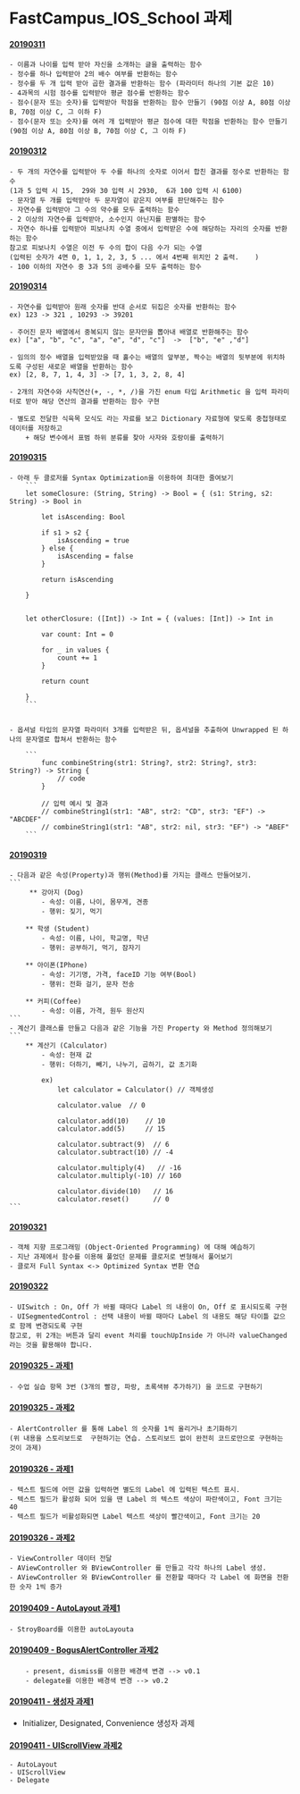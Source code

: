 # FastCampus_IOS_School 과제

#### [20190311](https://github.com/92pino/IOS_pino/blob/master/%EA%B3%BC%EC%A0%9C/20190311/20190311_function.playground/Contents.swift)

    - 이름과 나이를 입력 받아 자신을 소개하는 글을 출력하는 함수
    - 정수를 하나 입력받아 2의 배수 여부를 반환하는 함수
    - 정수를 두 개 입력 받아 곱한 결과를 반환하는 함수 (파라미터 하나의 기본 값은 10)
    - 4과목의 시험 점수를 입력받아 평균 점수를 반환하는 함수
    - 점수(문자 또는 숫자)를 입력받아 학점을 반환하는 함수 만들기 (90점 이상 A, 80점 이상 B, 70점 이상 C, 그 이하 F)
    - 점수(문자 또는 숫자)를 여러 개 입력받아 평균 점수에 대한 학점을 반환하는 함수 만들기 (90점 이상 A, 80점 이상 B, 70점 이상 C, 그 이하 F)

#### [20190312](https://github.com/92pino/IOS_pino/blob/master/%EA%B3%BC%EC%A0%9C/20190312/20190312_practice.playground/Contents.swift)

    - 두 개의 자연수를 입력받아 두 수를 하나의 숫자로 이어서 합친 결과를 정수로 반환하는 함수
    (1과 5 입력 시 15,  29와 30 입력 시 2930,  6과 100 입력 시 6100)
    - 문자열 두 개를 입력받아 두 문자열이 같은지 여부를 판단해주는 함수
    - 자연수를 입력받아 그 수의 약수를 모두 출력하는 함수
    - 2 이상의 자연수를 입력받아, 소수인지 아닌지를 판별하는 함수
    - 자연수 하나를 입력받아 피보나치 수열 중에서 입력받은 수에 해당하는 자리의 숫자를 반환하는 함수
    참고로 피보나치 수열은 이전 두 수의 합이 다음 수가 되는 수열
    (입력된 숫자가 4면 0, 1, 1, 2, 3, 5 ... 에서 4번째 위치인 2 출력.    )
    - 100 이하의 자연수 중 3과 5의 공배수를 모두 출력하는 함수

#### [20190314](https://github.com/92pino/IOS_pino/blob/master/%EA%B3%BC%EC%A0%9C/20190314/20190314-enum%26collection.playground/Contents.swift)

    - 자연수를 입력받아 원래 숫자를 반대 순서로 뒤집은 숫자를 반환하는 함수
    ex) 123 -> 321 , 10293 -> 39201
 
    - 주어진 문자 배열에서 중복되지 않는 문자만을 뽑아내 배열로 반환해주는 함수
    ex) ["a", "b", "c", "a", "e", "d", "c"]  ->  ["b", "e" ,"d"]
    
    - 임의의 정수 배열을 입력받았을 때 홀수는 배열의 앞부분, 짝수는 배열의 뒷부분에 위치하도록 구성된 새로운 배열을 반환하는 함수
    ex) [2, 8, 7, 1, 4, 3] -> [7, 1, 3, 2, 8, 4]
    
    - 2개의 자연수와 사칙연산(+, -, *, /)을 가진 enum 타입 Arithmetic 을 입력 파라미터로 받아 해당 연산의 결과를 반환하는 함수 구현
    
    - 별도로 전달한 식육목 모식도 라는 자료를 보고 Dictionary 자료형에 맞도록 중첩형태로 데이터를 저장하고
        + 해당 변수에서 표범 하위 분류를 찾아 사자와 호랑이를 출력하기

#### [20190315](https://github.com/92pino/IOS_pino/blob/master/%EA%B3%BC%EC%A0%9C/20190315/20190315_practice.playground/Contents.swift)
    - 아래 두 클로저를 Syntax Optimization을 이용하여 최대한 줄여보기
        ```
        let someClosure: (String, String) -> Bool = { (s1: String, s2: String) -> Bool in

            let isAscending: Bool

            if s1 > s2 {
                isAscending = true
            } else {
                isAscending = false
            }

            return isAscending

        }


        let otherClosure: ([Int]) -> Int = { (values: [Int]) -> Int in

            var count: Int = 0

            for _ in values {
                count += 1
            }

            return count

        }
        ```


    - 옵셔널 타입의 문자열 파라미터 3개를 입력받은 뒤, 옵셔널을 추출하여 Unwrapped 된 하나의 문자열로 합쳐서 반환하는 함수

        ```
            func combineString(str1: String?, str2: String?, str3: String?) -> String {
                // code
            }

            // 입력 예시 및 결과
            // combineString1(str1: "AB", str2: "CD", str3: "EF") -> "ABCDEF"
            // combineString1(str1: "AB", str2: nil, str3: "EF") -> "ABEF"
        ```
        
#### [20190319](https://github.com/92pino/IOS_pino/blob/master/%EA%B3%BC%EC%A0%9C/20190319/20190319-class.playground/Contents.swift)
    - 다음과 같은 속성(Property)과 행위(Method)를 가지는 클래스 만들어보기.
    ```
         ** 강아지 (Dog)
            - 속성: 이름, 나이, 몸무게, 견종
            - 행위: 짖기, 먹기
            
        ** 학생 (Student)
            - 속성: 이름, 나이, 학교명, 학년
            - 행위: 공부하기, 먹기, 잠자기
            
        ** 아이폰(IPhone)
            - 속성: 기기명, 가격, faceID 기능 여부(Bool)
            - 행위: 전화 걸기, 문자 전송
            
        ** 커피(Coffee)
            - 속성: 이름, 가격, 원두 원산지
    ```
    - 계산기 클래스를 만들고 다음과 같은 기능을 가진 Property 와 Method 정의해보기
    ```
        ** 계산기 (Calculator)
            - 속성: 현재 값
            - 행위: 더하기, 빼기, 나누기, 곱하기, 값 초기화

            ex)
                let calculator = Calculator() // 객체생성
                
                calculator.value  // 0
                
                calculator.add(10)    // 10
                calculator.add(5)     // 15
                
                calculator.subtract(9)  // 6
                calculator.subtract(10) // -4
                
                calculator.multiply(4)   // -16
                calculator.multiply(-10) // 160
                
                calculator.divide(10)   // 16
                calculator.reset()      // 0
    ```

#### [20190321](https://github.com/92pino/IOS_pino/blob/master/%EA%B3%BC%EC%A0%9C/20190315/20190315_practice.playground/Contents.swift)
    - 객체 지향 프로그래밍 (Object-Oriented Programming) 에 대해 예습하기
    - 지난 과제에서 함수를 이용해 풀었던 문제를 클로저로 변형해서 풀어보기
    - 클로저 Full Syntax <-> Optimized Syntax 변환 연습

#### [20190322](https://github.com/92pino/IOS_pino/tree/master/%EA%B3%BC%EC%A0%9C/20190322/HomeWork_20190322/HomeWork_20190322)
    - UISwitch : On, Off 가 바뀔 때마다 Label 의 내용이 On, Off 로 표시되도록 구현
    - UISegmentedControl : 선택 내용이 바뀔 때마다 Label 의 내용도 해당 타이틀 값으로 함께 변경되도록 구현
    참고로, 위 2개는 버튼과 달리 event 처리를 touchUpInside 가 아니라 valueChanged 라는 것을 활용해야 합니다.

#### [20190325 - 과제1](https://github.com/92pino/IOS_pino/tree/master/%EA%B3%BC%EC%A0%9C/20190325/20190325-UIGuide/20190325-UIGuide)
    - 수업 실습 항목 3번 (3개의 빨강, 파랑, 초록색뷰 추가하기) 을 코드로 구현하기

#### [20190325 - 과제2](https://github.com/92pino/IOS_pino/tree/master/%EA%B3%BC%EC%A0%9C/20190325/20190325-AlertAction/20190325_AlertAction/20190325_AlertAction)

    - AlertController 를 통해 Label 의 숫자를 1씩 올리거나 초기화하기
    (위 내용을 스토리보드로  구현하기는 연습. 스토리보드 없이 완전히 코드로만으로 구현하는 것이 과제)

#### [20190326 - 과제1](https://github.com/92pino/IOS_pino/tree/master/%EA%B3%BC%EC%A0%9C/20190326/TextField/TextField)

    - 텍스트 필드에 어떤 값을 입력하면 별도의 Label 에 입력된 텍스트 표시.
    - 텍스트 필드가 활성화 되어 있을 땐 Label 의 텍스트 색상이 파란색이고, Font 크기는 40
    - 텍스트 필드가 비활성화되면 Label 텍스트 색상이 빨간색이고, Font 크기는 20

#### [20190326 - 과제2](https://github.com/92pino/IOS_pino/tree/master/%EA%B3%BC%EC%A0%9C/20190326/ViewControllerDataTransLate)

    - ViewController 데이터 전달
    - AViewController 와 BViewController 를 만들고 각각 하나의 Label 생성.
    - AViewController 와 BViewController 를 전환할 때마다 각 Label 에 화면을 전환한 숫자 1씩 증가

#### [20190409 - AutoLayout 과제1](https://github.com/92pino/IOS_pino/tree/master/%EA%B3%BC%EC%A0%9C/20190409/AutoLayoutPractice)

    - StroyBoard를 이용한 autoLayouta

#### [20190409 - BogusAlertController 과제2](https://github.com/92pino/IOS_pino/tree/master/%EA%B3%BC%EC%A0%9C/20190409/BogusAlertController)
        - present, dismiss를 이용한 배경색 변경 --> v0.1
        - delegate를 이용한 배경색 변경 --> v0.2

#### [20190411 - 생성자 과제1](https://github.com/92pino/IOS_pino/tree/master/%EA%B3%BC%EC%A0%9C/20190411/Initializer.playground)
- Initializer, Designated, Convenience 생성자 과제

#### [20190411 - UIScrollView 과제2](https://github.com/92pino/IOS_pino/tree/master/%EA%B3%BC%EC%A0%9C/20190411/ScrollViewPractice)
    - AutoLayout
    - UIScrollView
    - Delegate